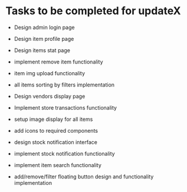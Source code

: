 # Tasks to be completed for updateX

- Design admin login page

- Design item profile page

- Design items stat page

- implement remove item functionality

- item img upload functionality

- all items sorting by filters implementation

- Design vendors display page

- Implement store transactions functionality

- setup image display for all items

- add icons to required components

- design stock notification interface

- implement stock notification functionality

- implement item search functionality

- add/remove/filter floating button design and functionality implementation
